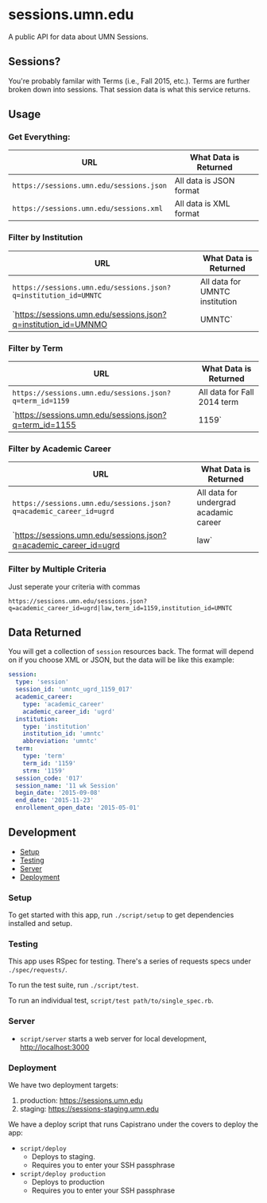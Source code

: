 # sessions.umn.edu

A public API for data about UMN Sessions.

## Sessions?

You're probably familar with Terms (i.e., Fall 2015, etc.). Terms are further broken down into sessions. That session data is what this service returns.

## Usage

### Get Everything:

URL  | What Data is Returned
------------- | -------------
`https://sessions.umn.edu/sessions.json` | All data is JSON format
`https://sessions.umn.edu/sessions.xml` | All data is XML format


### Filter by Institution

URL  | What Data is Returned
------------- | -------------
`https://sessions.umn.edu/sessions.json?q=institution_id=UMNTC` | All data for UMNTC institution
`https://sessions.umn.edu/sessions.json?q=institution_id=UMNMO|UMNTC` | All data for UMNMO and UMNTC institutions

### Filter by Term

URL  | What Data is Returned
------------- | -------------
`https://sessions.umn.edu/sessions.json?q=term_id=1159` | All data for Fall 2014 term
`https://sessions.umn.edu/sessions.json?q=term_id=1155|1159` | All data for Summer 2015 and Fall 2015 terms

### Filter by Academic Career

URL  | What Data is Returned
------------- | -------------
`https://sessions.umn.edu/sessions.json?q=academic_career_id=ugrd` | All data for undergrad acadamic career
`https://sessions.umn.edu/sessions.json?q=academic_career_id=ugrd|law` | All data for undergrad and law academic careers

### Filter by Multiple Criteria

Just seperate your criteria with commas

`https://sessions.umn.edu/sessions.json?q=academic_career_id=ugrd|law,term_id=1159,institution_id=UMNTC`

## Data Returned

You will get a collection of `session` resources back. The format will depend on if you choose XML or JSON, but the data will be like this example:

```yaml
session:
  type: 'session'
  session_id: 'umntc_ugrd_1159_017'
  academic_career:
    type: 'academic_career'
    academic_career_id: 'ugrd'
  institution:
    type: 'institution'
    institution_id: 'umntc'
    abbreviation: 'umntc'
  term:
    type: 'term'
    term_id: '1159'
    strm: '1159'
  session_code: '017'
  session_name: '11 wk Session'
  begin_date: '2015-09-08'
  end_date: '2015-11-23'
  enrollement_open_date: '2015-05-01'
```

## Development

* [Setup](#setup)
* [Testing](#testing)
* [Server](#server)
* [Deployment](#deployment)

### Setup

To get started with this app, run `./script/setup` to get dependencies installed and setup.

### Testing

This app uses RSpec for testing. There's a series of requests specs under `./spec/requests/`.

To run the test suite, run `./script/test`.

To run an individual test, `script/test path/to/single_spec.rb`.

### Server

- `script/server` starts a web server for local development, [http://localhost:3000](http://localhost:3000)

### Deployment

We have two deployment targets:

1. production: https://sessions.umn.edu
1. staging: https://sessions-staging.umn.edu

We have a deploy script that runs Capistrano under the covers to deploy the app: 

- `script/deploy`
  - Deploys to staging.
  - Requires you to enter your SSH passphrase
- `script/deploy production`
  - Deploys to production
  - Requires you to enter your SSH passphrase
